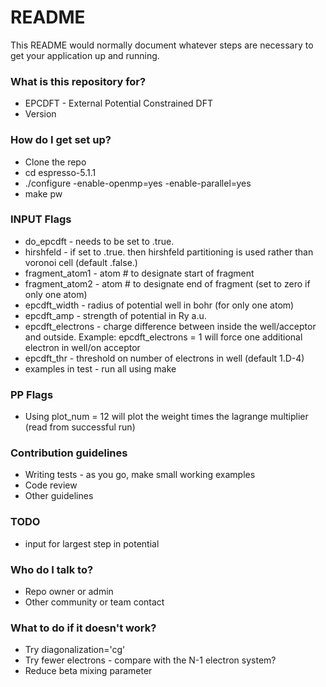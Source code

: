 # README #

This README would normally document whatever steps are necessary to get your application up and running.

### What is this repository for? ###

* EPCDFT - External Potential Constrained DFT
* Version 

### How do I get set up? ###

* Clone the repo
* cd espresso-5.1.1
* ./configure -enable-openmp=yes -enable-parallel=yes
* make pw

### INPUT Flags ###
* do_epcdft - needs to be set to .true.
* hirshfeld - if set to .true. then hirshfeld partitioning is used rather than voronoi cell (default .false.)
* fragment_atom1 - atom # to designate start of fragment
* fragment_atom2 - atom # to designate end of fragment (set to zero if only one atom)
* epcdft_width - radius of potential well in bohr (for only one atom)
* epcdft_amp - strength of potential in Ry a.u.
* epcdft_electrons - charge difference between inside the well/acceptor and outside. Example: epcdft_electrons = 1 will force one additional electron in well/on acceptor
* epcdft_thr - threshold on number of electrons in well (default 1.D-4)
* examples in test - run all using make

### PP Flags ###
* Using plot_num = 12 will plot the weight times the lagrange multiplier (read from successful run)

### Contribution guidelines ###

* Writing tests - as you go, make small working examples
* Code review
* Other guidelines

### TODO ###

* input for largest step in potential

### Who do I talk to? ###

* Repo owner or admin
* Other community or team contact


### What to do if it doesn't work? ###
* Try diagonalization='cg'
* Try fewer electrons - compare with the N-1 electron system?
* Reduce beta mixing parameter